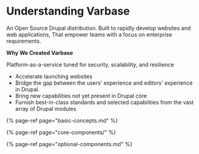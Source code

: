 # Understanding Varbase

An Open Source Drupal distribution. Built to rapidly develop websites and web applications, That empower teams with a focus on enterprise requirements.

**Why We Created Varbase**

Platform-as-a-service tuned for security, scalability, and resilience

* Accelerate launching websites
* Bridge the gap between the users' experience and editors' experience in Drupal.
* Bring new capabilities not yet present in Drupal core
* Furnish best-in-class standards and selected capabilities from the vast array of Drupal modules

{% page-ref page="basic-concepts.md" %}

{% page-ref page="core-components/" %}

{% page-ref page="optional-components.md" %}

